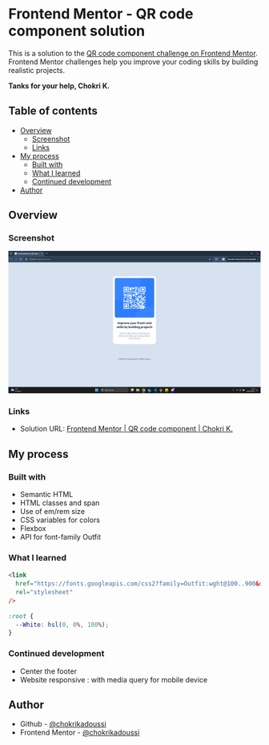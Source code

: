 # Frontend Mentor - QR code component solution

This is a solution to the [QR code component challenge on Frontend Mentor](https://www.frontendmentor.io/challenges/qr-code-component-iux_sIO_H). Frontend Mentor challenges help you improve your coding skills by building realistic projects.

**Tanks for your help, Chokri K.**

## Table of contents

- [Overview](#overview)
  - [Screenshot](#screenshot)
  - [Links](#links)
- [My process](#my-process)
  - [Built with](#built-with)
  - [What I learned](#what-i-learned)
  - [Continued development](#continued-development)
- [Author](#author)

## Overview

### Screenshot

![Solution](images/screenshot.png)

### Links

- Solution URL: [Frontend Mentor | QR code component | Chokri K.](https://chokrikadoussi.github.io/qrcode-compo/)

## My process

### Built with

- Semantic HTML
- HTML classes and span
- Use of em/rem size
- CSS variables for colors
- Flexbox
- API for font-family Outfit

### What I learned

```html
<link
  href="https://fonts.googleapis.com/css2?family=Outfit:wght@100..900&display=swap"
  rel="stylesheet"
/>
```

```css
:root {
  --White: hsl(0, 0%, 100%);
}
```

### Continued development

- Center the footer
- Website responsive : with media query for mobile device

## Author

- Github - [@chokrikadoussi](https://github.com/chokrikadoussi)
- Frontend Mentor - [@chokrikadoussi](https://www.frontendmentor.io/profile/chokrikadoussi)
